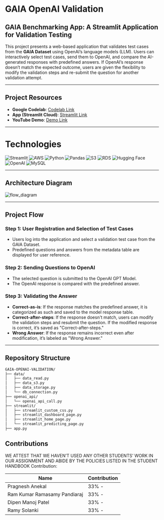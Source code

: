 # GAIA OpenAI Validation

## GAIA Benchmarking App: A Streamlit Application for Validation Testing

This project presents a web-based application that validates test cases from the **GAIA Dataset** using OpenAI’s language models (LLM). Users can interactively select test cases, send them to OpenAI, and compare the AI-generated responses with predefined answers. If OpenAI’s response doesn’t match the expected outcome, users are given the flexibility to modify the validation steps and re-submit the question for another validation attempt.

---

## Project Resources

- **Google Codelab**: [Codelab Link](https://codelabs-preview.appspot.com/?file_id=1KwPr7VIQyALeQtxgZByGq4Vxe8GnI5_oMPFem20HR4Y#0)
- **App (Streamlit Cloud)**: [Streamlit Link](https://gaia-openai-validation-apmepvhff4kwcxfy687eqr.streamlit.app/)
- **YouTube Demo**: [Demo Link](https://www.youtube.com/watch?v=examplelink)

---

# Technologies

![Streamlit](https://img.shields.io/badge/-Streamlit-FF4B4B?style=for-the-badge&logo=streamlit&logoColor=white)
![AWS](https://img.shields.io/badge/Amazon%20AWS-FF9900?style=for-the-badge&logo=amazon-aws&logoColor=white)
![Python](https://img.shields.io/badge/-Python-3776AB?style=for-the-badge&logo=python&logoColor=white)
![Pandas](https://img.shields.io/badge/-Pandas-150458?style=for-the-badge&logo=pandas)
![S3](https://img.shields.io/badge/-AWS_S3-569A31?style=for-the-badge&logo=amazon-s3&logoColor=white)
![RDS](https://img.shields.io/badge/AWS_RDS-527FFF?style=for-the-badge&logo=amazon-rds&logoColor=white)
![Hugging Face](https://img.shields.io/badge/-HuggingFace-FFD54F?style=for-the-badge&logo=huggingface&logoColor=white)
![OpenAI](https://img.shields.io/badge/OpenAI-412991?style=for-the-badge&logo=openai&logoColor=white)
![MySQL](https://img.shields.io/badge/MySQL-4479A1?style=for-the-badge&logo=mysql&logoColor=white)


---

## Architecture Diagram

![flow_diagram](https://github.com/user-attachments/assets/2eac7279-2400-4c39-b865-3737c244130a)

---

## Project Flow

### Step 1: User Registration and Selection of Test Cases
- Users log into the application and select a validation test case from the GAIA Dataset.
- Predefined questions and answers from the metadata table are displayed for user reference.

### Step 2: Sending Questions to OpenAI
- The selected question is submitted to the OpenAI GPT Model.
- The OpenAI response is compared with the predefined answer.

### Step 3: Validating the Answer
- **Correct-as-is**: If the response matches the predefined answer, it is categorized as such and saved to the model response table.
- **Correct-after-steps**: If the response doesn't match, users can modify the validation steps and resubmit the question. If the modified response is correct, it’s saved as "Correct-after-steps."
- **Wrong Answer**: If the response remains incorrect even after modification, it’s labeled as "Wrong Answer."

---

## Repository Structure

```bash
GAIA-OPENAI-VALIDATION/
├── data/
│   ├── data_read.py
│   ├── data_s3.py
│   ├── data_storage.py
│   └── db_connection.py
├── openai_api/
│   └── openai_api_call.py
├── streamlit/
│   ├── streamlit_custom_css.py
│   ├── streamlit_dashboard_page.py
│   ├── streamlit_home_page.py
│   └── streamlit_predicting_page.py
├── app.py

```


## Contributions


WE ATTEST THAT WE HAVEN’T USED ANY OTHER STUDENTS’ WORK IN OUR
ASSIGNMENT AND ABIDE BY THE POLICIES LISTED IN THE STUDENT HANDBOOK
Contribution:



| Name                        | Contribution                                  |
|-----------------------------|----------------------------------------------|
| Pragnesh Anekal              | 33% - |
| Ram Kumar Ramasamy Pandiaraj | 33% - |
| Dipen Manoj Patel            | 33% -  |
| Ramy Solanki                 | 33% - |

